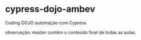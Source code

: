 # cypress-dojo-ambev
Coding DOJO automação com Cypress

observação: master contém o conteúdo final de todas as aulas.
